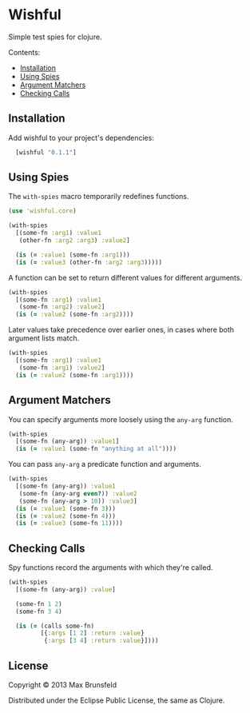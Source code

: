 Wishful
=======

Simple test spies for clojure.

Contents:
  - [Installation](#installation)
  - [Using Spies](#using-spies)
  - [Argument Matchers](#argument-matchers)
  - [Checking Calls](#checking-calls)

## Installation

Add wishful to your project's dependencies:

```clojure
  [wishful "0.1.1"]
```

## Using Spies

The `with-spies` macro temporarily redefines functions.

```clojure
(use 'wishful.core)

(with-spies
  [(some-fn :arg1) :value1
   (other-fn :arg2 :arg3) :value2]

  (is (= :value1 (some-fn :arg1)))
  (is (= :value3 (other-fn :arg2 :arg3)))))
```

A function can be set to return different values for different arguments.

```clojure
(with-spies
  [(some-fn :arg1) :value1
   (some-fn :arg2) :value2]
  (is (= :value2 (some-fn :arg2))))
```

Later values take precedence over earlier ones, in cases where both
argument lists match.

```clojure
(with-spies
  [(some-fn :arg1) :value1
   (some-fn :arg1) :value2]
  (is (= :value2 (some-fn :arg1))))
```

## Argument Matchers

You can specify arguments more loosely using the `any-arg` function.

```clojure
(with-spies
  [(some-fn (any-arg)) :value1]
  (is (= :value1 (some-fn "anything at all"))))
```

You can pass `any-arg` a predicate function and arguments.

```clojure
(with-spies
  [(some-fn (any-arg)) :value1
   (some-fn (any-arg even?)) :value2
   (some-fn (any-arg > 10)) :value3]
  (is (= :value1 (some-fn 3)))
  (is (= :value2 (some-fn 4)))
  (is (= :value3 (some-fn 11))))
```

## Checking Calls

Spy functions record the arguments with which they're called.

```clojure
(with-spies
  [(some-fn (any-arg)) :value]

  (some-fn 1 2)
  (some-fn 3 4)

  (is (= (calls some-fn)
         [{:args [1 2] :return :value}
          {:args [3 4] :return :value}])))
```

## License

Copyright © 2013 Max Brunsfeld

Distributed under the Eclipse Public License, the same as Clojure.
